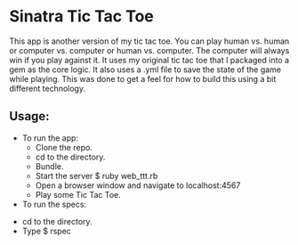 Sinatra Tic Tac Toe
===================
This app is another version of my tic tac toe. You can play human vs. human or computer vs. computer or human vs. computer. The computer will always win if you play against it.  It uses my original tic tac toe that I packaged into a gem as the core logic. It also uses a .yml file to save the state of the game while playing. This was done to get a feel for how to build this using a bit different technology.

Usage:
------
- To run the app:
  + Clone the repo.
  + cd to the directory.
  + Bundle.
  + Start the server $ ruby web_ttt.rb
  + Open a browser window and navigate to localhost:4567
  + Play some Tic Tac Toe.
- To run the specs:
 + cd to the directory.
 + Type $ rspec
